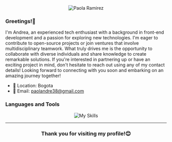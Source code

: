 <div align="center">
  <img src="https://github.com/paolandre/paolandre/assets/129551206/42d32622-36ba-4f6d-a133-032648ccc8cc" alt="Paola Ramirez" style="max-width: 100%;">
</div>

<div>
<h3>Greetings!👋</h3>
  
  I'm Andrea, an experienced tech enthusiast with a background in front-end development and a passion for exploring new technologies. I'm eager to contribute to open-source projects or join ventures that involve multidisciplinary teamwork. What truly drives me is the opportunity to collaborate with diverse individuals and share knowledge to create remarkable solutions. If you're interested in partnering up or have an exciting project in mind, don't hesitate to reach out using any of my contact details! Looking forward to connecting with you soon and embarking on an amazing journey together!

  - 📍 Location: Bogota
  - 📧 Email: paolandre38@gmail.com
</div>

<h3>Languages and Tools</h3>

<div align="center">
  <img src="https://skillicons.dev/icons?i=javascript,html,css,angular,react,discord,figma,firebase,git,github,nodejs,photoshop,replit,vercel,vscode,wordpress&theme=light" alt="My Skills">
</div>

---
<div align="center">
 <h3>Thank you for visiting my profile!😊</h3> 
</div>




